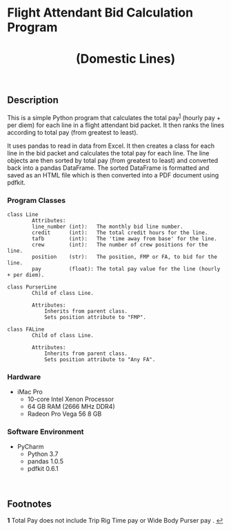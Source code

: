 # Flight Attendant Bid Calculation Program  
# &nbsp; &nbsp; &nbsp; &nbsp; &nbsp; &nbsp; &nbsp; &nbsp; &nbsp; &nbsp; &nbsp; &nbsp; (Domestic Lines)

<br /> 

## Description

This is a simple Python program that calculates the total pay<sup id="a1">[1](#f1)</sup> (hourly pay + per diem) for each line in a flight 
attendant bid packet. It then ranks the lines according to total pay (from greatest to least).


It uses pandas to read in data from Excel. It then creates a class for each line in the bid packet and calculates 
the total pay for each line. The line objects are then sorted by total pay (from greatest to least) and converted
back into a pandas DataFrame. The sorted DataFrame is formatted and saved as an HTML file which is then converted 
into a PDF document using pdfkit. 

### Program Classes
```
class Line
        Attributes:
        line_number (int):   The monthly bid line number.
        credit      (int):   The total credit hours for the line.
        tafb        (int):   The 'time away from base' for the line.
        crew        (int):   The number of crew positions for the line.
        position    (str):   The position, FMP or FA, to bid for the line.
        pay         (float): The total pay value for the line (hourly + per diem).
```
```
class PurserLine
        Child of class Line.

        Attributes:
            Inherits from parent class.
            Sets position attribute to "FMP".
```
```
class FALine
        Child of class Line.

        Attributes:
            Inherits from parent class.
            Sets position attribute to "Any FA".
```

### Hardware
* iMac Pro
  * 10-core Intel Xenon Processor
  * 64 GB RAM (2666 MHz DDR4)
  * Radeon Pro Vega 56 8 GB

### Software Environment
* PyCharm 
	* Python 3.7
	* pandas 1.0.5
	* pdfkit 0.6.1

<br /> 


## Footnotes

<b id="f1">1</b> Total Pay does not include Trip Rig Time pay or Wide Body Purser pay . [↩](#a1)
